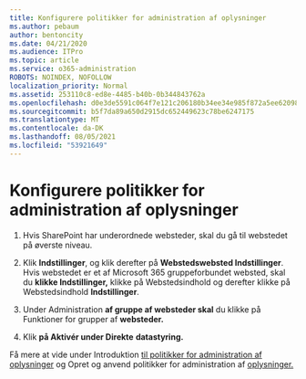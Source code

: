 ```yaml
---
title: Konfigurere politikker for administration af oplysninger
ms.author: pebaum
author: bentoncity
ms.date: 04/21/2020
ms.audience: ITPro
ms.topic: article
ms.service: o365-administration
ROBOTS: NOINDEX, NOFOLLOW
localization_priority: Normal
ms.assetid: 253110c8-ed8e-4485-b40b-0b344843762a
ms.openlocfilehash: d0e3de5591c064f7e121c206180b34ee34e985f872a5ee6209889ecad6eaa32c
ms.sourcegitcommit: b5f7da89a650d2915dc652449623c78be6247175
ms.translationtype: MT
ms.contentlocale: da-DK
ms.lasthandoff: 08/05/2021
ms.locfileid: "53921649"
---
```

# <a name="set-up-information-management-policies"></a>Konfigurere politikker for administration af oplysninger

1. Hvis SharePoint har underordnede websteder, skal du gå til webstedet på øverste niveau.
    
2. Klik **Indstillinger**, og klik derefter på **Webstedswebsted Indstillinger**. Hvis webstedet er et af Microsoft 365 gruppeforbundet websted, skal du **klikke Indstillinger,** klikke på Webstedsindhold og derefter klikke på Webstedsindhold **Indstillinger**.
    
3. Under Administration **af gruppe af websteder skal** du klikke på Funktioner for grupper af **websteder.**
    
4. Klik **på Aktivér under Direkte** **datastyring.**
    
Få mere at vide under Introduktion [til politikker for administration af oplysninger](https://go.microsoft.com/fwlink/?linkid=404239) og Opret og anvend politikker for administration af [oplysninger.](https://go.microsoft.com/fwlink/?linkid=2003916)
  

